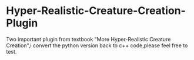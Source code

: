 Hyper-Realistic-Creature-Creation-Plugin
========================================

Two important plugin from textbook "More Hyper-Realistic Creature Creation",i convert the python version back to c++ code,please feel free to test.
